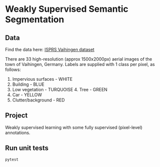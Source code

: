 # Weakly Supervised Semantic Segmentation

## Data

Find the data here:
[​ISPRS Vaihingen dataset​](http://www2.isprs.org/commissions/comm3/wg4/2d-sem-label-vaihingen.html)

There are 33 high-resolution (approx 1500x2000px) aerial images of the town of Vaihingen, Germany.
Labels are supplied with 1 class per pixel, as follows:

1. Impervious surfaces - WHITE
2. Building - BLUE
3. Low vegetation - TURQUOISE 4. Tree - GREEN
5. Car - YELLOW
6. Clutter/background - RED

## Project

Weakly supervised learning with some fully supervised (pixel-level) annotations.

## Run unit tests

```bash
pytest
```
